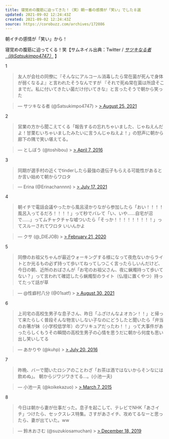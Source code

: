 ```yaml
---
title: 寝覚めの腹筋に迫ってきた！（笑）朝一番の感情が「笑い」でした８選
updated: 2021-09-02 12:24:43Z
created: 2021-09-02 12:24:43Z
source: https://corobuzz.com/archives/172086
---
```


朝イチの感情が「笑い」から！

寝覚めの腹筋に迫ってくる！笑【サムネイル出典：Twitter / [*サツキなる者（@Satsukimpo4747）*](https://twitter.com/Satsukimpo4747) 】

1
> 友人が会社の同僚に『そんなにアルコール消毒したら常在菌が死んで身体が弱くなるよ』と言われたそうなんですが
> 『それで死ぬ常在菌は所詮そこまでだ。私に付いてきたい菌だけ付いてきな』と言ったそうで朝から笑った

> — サツキなる者 (@Satsukimpo4747) > [> August 25, 2021](https://twitter.com/Satsukimpo4747/status/1430666286221037573?ref_src=twsrc%5Etfw)

2

> 営業の方から聞こえてくる「報告するの忘れちゃいました、じゃねえんだよ！甘栗むいちゃいましたみたいに言うんじゃねえよ！」の怒声に朝から廊下の隅で笑い堪えてる。

> — としぼう (@toshibou) > [> April 7, 2016](https://twitter.com/toshibou/status/718214884765216768?ref_src=twsrc%5Etfw)

3
> 同期が選手村の近くでtinderしたら最強の遺伝子もらえる可能性があるとか言い始めて朝からワロタ

> — Erina (@Erinachannnn) > [> July 17, 2021](https://twitter.com/Erinachannnn/status/1416222178299764737?ref_src=twsrc%5Etfw)

4

> 朝イチで電話会議やったから風呂浸かりながら参加したら「おい！！！！風呂入ってるだろ！！！！」って秒でバレて「い、いや……自宅が沼で……」ってムチャクチャな嘘ついたら「そっか！！！！！！！！！」ってスルーされてワロタ いいんかよ

> — クサ (@_DIEJOB) > [> February 21, 2020](https://twitter.com/_DIEJOB/status/1230649390655660032?ref_src=twsrc%5Etfw)

5

> 同僚のお祖父ちゃんが最近ウォーキングする様になって夜危ないからライトとか光るもの必ず持って歩いてねってしつこく言ったらしいんだけど、今日の朝、近所のおばさんが「お宅のお祖父さん、夜に蝋燭持って歩いてない？」って言われて確認したら蝋燭型のライト（仏壇に置くやつ）持ってたって話が草

> — @性癖村八分 (@01satf) > [> August 30, 2021](https://twitter.com/01satf/status/1432172799326507011?ref_src=twsrc%5Etfw)

6

> 上司宅の高校生男子な息子さん、昨日「ふざけんなよオカン！！」と帰って来たらしく普段そんな物言いしない子なのにどうしたと聞いたら「弁当のお箸が妹（小学校低学年）のプリキュアだったわ！！」って大事件があったらしくもうその瞬間の高校生男子の心情を思うだに朝から何度も思い出し笑いしてる

> — あかりや (@kuhp) > [> July 20, 2016](https://twitter.com/kuhp/status/755599918614532096?ref_src=twsrc%5Etfw)

7
> 昨晩、バーで聞いたロシアのことわざ「お茶は酒ではないからそンなには飲めぬ」。
> 朝からジワジワきてる…。(小池一夫)

> — 小池一夫 (@koikekazuo) > [> March 7, 2015](https://twitter.com/koikekazuo/status/574040253859696640?ref_src=twsrc%5Etfw)

8

> 今日は朝から妻が仕事だった。息子を起こして、テレビでNHK「あさイチ」つけたら、セックスレス特集。さすがあさイチ、攻めてるなーと思ったら、妻が出ていた。ww

> — 鈴木おさむ (@suzukiosamuchan) > [> December 18, 2019](https://twitter.com/suzukiosamuchan/status/1207091217403506688?ref_src=twsrc%5Etfw)